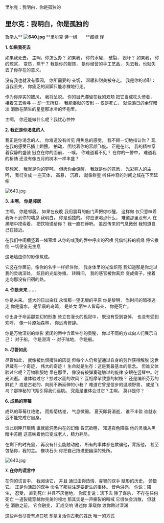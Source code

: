 里尔克：我明白，你是孤独的

##  里尔克：我明白，你是孤独的

[哲学人]()**
**![640.jpg](../_resources/e475ed2dec11e301fe576076f5803e4e.jpg)**
**里尔克 诗一组       **臧棣 译

**1. 如果我死去**

如果我死去， 主啊，你怎么办？
如果我， 你的水罐， 破裂， 毁坏？
如果我， 你的琼浆， 变质，蒸干？
我是你的服饰， 是你经营的手工艺品，
失去我，也就失去了你存在的意义。

没有我也就没有家园， 你所需要的
亲切， 温暖和甜美被夺走。
我是你的凉鞋：当我丢失，
你疲乏的双脚只能赤裸地行走。

作为你厚实的披风， 我将坠脱。
你的目光滞留在我的双颊
把它当成枕头倚着， 接着又去索寻 --
却一无所获。 我能奉献的安慰 --
仅是死亡， 就像落日的余晖暗淡
消散在陌生的星星那冰冷的怀抱里。

主啊， 你还能做什么呢？我忧心忡忡

**2. 我正是你渴念的人**

我正是你渴念的人。 你难道没有听见
用焦急的感觉， 我不顾一切地指认你？
现在我的感受已插上翅膀， 拍动，
围绕着你的容颜飞旋。
正是在此， 我的精神穿着寂静的盛装
挺立在你的面前， --噢， 你难道看不见？
在你的一瞥中， 难道我的祈祷
还没有像五月的树木一样丰盛？

梦想家， 我就是你的梦呵。
但愿你会惊醒， 我就是你的意愿，
光彩照人的主呵， 我衍变成
一座天体， 高悬， 沉寂， 就像群星
听任神奇的时间之城在下面延伸

![640.jpg](../_resources/4a809f1efe47e6100e871aa0c8e58d8c.jpg)

**3. 主啊， 你是邻居**

主啊， 你是邻居。 如果在夜晚
我用震耳的敲门声把你吵醒， 这样做
仅只意味着我听不到你的喘息
我明白， 你是孤独的。
你应该喝点什么， 难道那里没有人
在黑暗中摸索着， 把饮物递给你？
我一直在谛听。 虽然传来的气息微弱
我知道自己在接近。

在我们中间横竖着一堵窄墙
从你的或我的唇中呼出的召唤
凭借纯粹的机缘
将它推倒
一切便全无生息

这堵墙由你的影像筑成。

它竖在你面前，像你的名字一样抓住你，
我身体里的光焰炽亮
我知道那是你走过我的灵魂深处，
炫目的光焰弥撒。
转瞬间， 我的感官被你离弃
变成瘸子，接着走向那没有归宿的路。

**4. 你是未来......**

你是未来。 盛大的日出染红
永恒那一望无垠的平原
你是黎明， 当时间的暗夜逃走
你是露水， 是早晨的鸟鸣， 是处女
陌生人皆母亲， 你是死亡。

你出身于命运那变幻的形象
耸立在漫长的孤寂中，
既没有受到哀悼， 也没有受到欢呼，
像一片原始森林， 你远离修辞。

你是万物深刻的缩影
紧闭的唇中含着生存的奥秘，
你以不同的方式向人们展示自己：
对于船， 你是港湾 -- 对于陆地， 你是船。

**5. 尽管如此**

尽管如此， 就像被仇恨攫住的囚徒
但每个人仍希望通过自身的劳作获得解脱
这世界藏有一个奇迹， 伟大的奇迹！
生命就是生存：这是我最基本的信念。
但谁又体验过它呢？万物驯服地
呆在那里， 像没有被弹奏碰触过的旋律
安眠在竖琴中。时光流逝。
谁体验过它？掠过水面的吹风？
互相摩挲致意的树枝？
还是编织芬芳的鲜花？
或是古老的、向前不断延伸的小巷？
难道它曾是信步的温顺野兽，
或是飞鸟？那神秘的飞翔引得我们远眺。
究竟是谁体会过它？主啊， 莫非是你？

**6. 成熟的草莓**

成熟的草莓红艳艳，
而紫菊枯谢， 气息微弱。
夏天即将消逝， 谁不丰盈
谁就永远不能完成它自身。

谁此刻睁开眼睛
谁就能洞悉内在的幻像
昏沉欲睡， 知道夜色降临
他的灵魂从黑暗中苏醒
这意味着他已变成老人，精力耗尽。

在剩下的时光里， 再没有什么能触动他，
所有的事体都在欺骗他，背叛他，
甚至包括你，我的主。 像块石头
你把自己拖进更幽深的处所。

![640.jpg](../_resources/55fd78bb5128ae0154de4bc92ae48c59.jpg)

**7. 在你的谎言中**

在你的谎言中， 我阅读它， 并且
通过由你热情、睿智的双手
赋形的历史， 领悟它。 正是你活跃的双手
命名了那些注定要诞生的事体。
音色洪亮， 你说：降生， 忍受， 直到死亡
并且不厌倦地， 你反复说：活下去
除了谋杀， 不存在任何死亡
一道裂缝穿越你完美的领地
那其实是一声撕裂的叫喊
它很快会消散， 但就在
消散之前， 它会融变， 汇成交响
讲述你
承载你
渡你跨过深渊

这些声音尽管有点口吃
却是复活你古老的姓氏
唯一的方式
